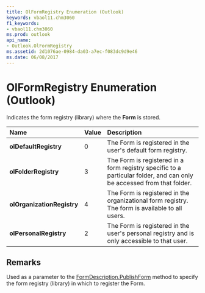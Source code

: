 ```yaml
---
title: OlFormRegistry Enumeration (Outlook)
keywords: vbaol11.chm3060
f1_keywords:
- vbaol11.chm3060
ms.prod: outlook
api_name:
- Outlook.OlFormRegistry
ms.assetid: 2d1076ae-0984-da03-a7ec-f083dc9d9e46
ms.date: 06/08/2017
---
```



# OlFormRegistry Enumeration (Outlook)

Indicates the form registry (library) where the **Form** is stored.



|**Name**|**Value**|**Description**|
|:-----|:-----|:-----|
| **olDefaultRegistry**|0|The Form is registered in the user's default form registry.|
| **olFolderRegistry**|3|The Form is registered in a form registry specific to a particular folder, and can only be accessed from that folder.|
| **olOrganizationRegistry**|4|The Form is registered in the organizational form registry. The form is available to all users.|
| **olPersonalRegistry**|2|The Form is registered in the user's personal registry and is only accessible to that user.|

## Remarks

Used as a parameter to the [FormDescription.PublishForm](formdescription-publishform-method-outlook.md) method to specify the form registry (library) in which to register the Form.



